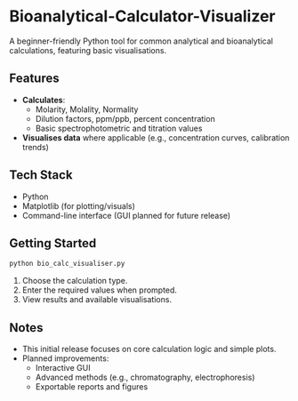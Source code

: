 # Bioanalytical-Calculator-Visualizer

A beginner-friendly Python tool for common analytical and bioanalytical calculations, featuring basic visualisations.

## Features

- **Calculates**:
  - Molarity, Molality, Normality
  - Dilution factors, ppm/ppb, percent concentration
  - Basic spectrophotometric and titration values
- **Visualises data** where applicable (e.g., concentration curves, calibration trends)

## Tech Stack

- Python
- Matplotlib (for plotting/visuals)
- Command-line interface (GUI planned for future release)

## Getting Started

```bash
python bio_calc_visualiser.py
```
1. Choose the calculation type.
2. Enter the required values when prompted.
3. View results and available visualisations.

## Notes

- This initial release focuses on core calculation logic and simple plots.
- Planned improvements:
  - Interactive GUI
  - Advanced methods (e.g., chromatography, electrophoresis)
  - Exportable reports and figures
